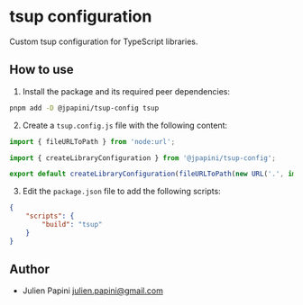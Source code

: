 # tsup configuration

Custom tsup configuration for TypeScript libraries.

## How to use

1. Install the package and its required peer dependencies:

```bash
pnpm add -D @jpapini/tsup-config tsup
```

2. Create a `tsup.config.js` file with the following content:

```javascript
import { fileURLToPath } from 'node:url';

import { createLibraryConfiguration } from '@jpapini/tsup-config';

export default createLibraryConfiguration(fileURLToPath(new URL('.', import.meta.url)));
```

3. Edit the `package.json` file to add the following scripts:

```json
{
    "scripts": {
        "build": "tsup"
    }
}
```

## Author

- Julien Papini <julien.papini@gmail.com>
